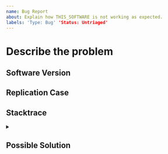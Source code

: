 ```yaml
---
name: Bug Report
about: Explain how THIS_SOFTWARE is not working as expected.
labels: 'Type: Bug' 'Status: Untriaged'
---
```


<!--- Provide a general summary of the issue in the Title above -->

# Describe the problem
<!--- Briefly describe the issue and the expected behavior. -->
<!--- Also, please be aware of our [Code of Conduct](https://www.chef.io/code-of-conduct/). -->

## Software Version
<!--- Tell us which version of THIS_SOFTWARE and the Operating System you are using. -->

## Replication Case
<!--- Tell us what steps to take to replicate your problem. See [How to create a Minimal, Complete, and Verifiable example](https://stackoverflow.com/help/mcve) -->
<!--- for information on how to create a good replication case. -->

## Stacktrace
<!--- If there are related error messages or stacktraces, please include the output in the details section and code block below. Feel free to copy and paste the details section for multiple output examples. Or if there is already a Gist with the output, include a link to it. -->
<details><summary> <!-- a title/summary of this content --> </summary>
```
```
</details>

## Possible Solution
<!--- If you already have ideas about how to solve the issue, add them here. -->
